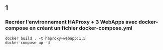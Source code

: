 
## 1 
### Recréer l'environnement HAProxy + 3 WebApps avec docker-compose en créant un fichier docker-compose.yml

```
docker build . -t haproxy-webapp:1.5
docker-compose up -d
```

